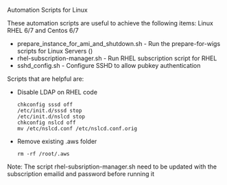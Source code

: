 Automation Scripts for Linux

These automation scripts are useful to achieve the following items:
Linux RHEL 6/7 and Centos 6/7
* prepare_instance_for_ami_and_shutdown.sh - Run the prepare-for-wigs scripts for Linux Servers ()
* rhel-subscription-manager.sh - Run RHEL subscription script for RHEL
* sshd_config.sh - Configure SSHD to allow pubkey authentication

Scripts that are helpful are:
* Disable LDAP on RHEL code 
    ```mv /etc/sssd/sssd.conf /etc/sssd/sssd.conf.orig
    chkconfig sssd off
    /etc/init.d/sssd stop
    /etc/init.d/nslcd stop 
    chkconfig nslcd off
    mv /etc/nslcd.conf /etc/nslcd.conf.orig 
    ```

* Remove existing .aws folder
    ```
    rm -rf /root/.aws
    ```
    
 Note: The script rhel-subsription-manager.sh need to be updated with the subscription emailid and password before running it
